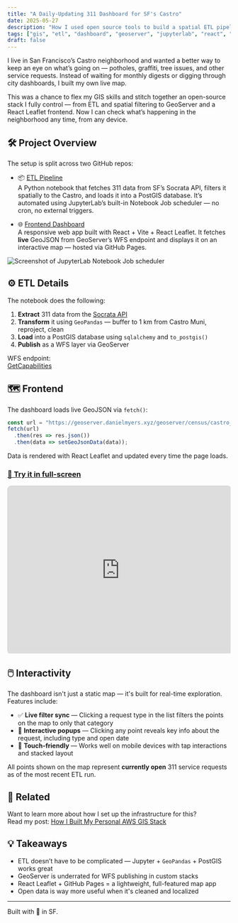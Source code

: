 ```yaml
---
title: "A Daily-Updating 311 Dashboard for SF's Castro"
date: 2025-05-27
description: "How I used open source tools to build a spatial ETL pipeline and live dashboard for service requests in my neighborhood."
tags: ["gis", "etl", "dashboard", "geoserver", "jupyterlab", "react", "san francisco"]
draft: false
---
```


 I live in San Francisco’s Castro neighborhood and wanted a better way to keep an eye on what’s going on — potholes, graffiti, tree issues, and other service requests.
Instead of waiting for monthly digests or digging through city dashboards, I built my own live map.

This was a chance to flex my GIS skills and stitch together an open-source stack I fully control —
from ETL and spatial filtering to GeoServer and a React Leaflet frontend. Now I can check what’s happening in the neighborhood any time, from any device.

## 🛠️ Project Overview

The setup is split across two GitHub repos:

- 📦 [ETL Pipeline](https://github.com/danielmyers-xyz/castro-dashboard-etl)  
  A Python notebook that fetches 311 data from SF’s Socrata API, filters it spatially to the Castro, and loads it into a PostGIS database. It’s automated using JupyterLab’s built-in Notebook Job scheduler — no cron, no external triggers.

- 🌐 [Frontend Dashboard](https://github.com/danielmyers-xyz/castro-311-dashboard)  
  A responsive web app built with React + Vite + React Leaflet. It fetches **live** GeoJSON from GeoServer’s WFS endpoint and displays it on an interactive map — hosted via GitHub Pages.

![Screenshot of JupyterLab Notebook Job scheduler](/images/castro-311/jupyter-schedule.png)

## ⚙️ ETL Details

The notebook does the following:

1. **Extract** 311 data from the [Socrata API](https://data.sfgov.org/resource/vw6y-z8j6.json)
2. **Transform** it using `GeoPandas` — buffer to 1 km from Castro Muni, reproject, clean
3. **Load** into a PostGIS database using `sqlalchemy` and `to_postgis()`
4. **Publish** as a WFS layer via GeoServer

WFS endpoint:  
[GetCapabilities](https://geoserver.danielmyers.xyz/geoserver/census/castro_311/ows?service=WFS&acceptversions=2.0.0&request=GetCapabilities)

## 🗺️ Frontend

The dashboard loads live GeoJSON via `fetch()`:

```js
const url = "https://geoserver.danielmyers.xyz/geoserver/census/castro_311/ows?service=WFS&version=2.0.0&request=GetFeature&typeName=census:castro_311&outputFormat=application/json"
fetch(url)
  .then(res => res.json())
  .then(data => setGeoJsonData(data));
```

Data is rendered with React Leaflet and updated every time the page loads.  

### [🚀 Try it in full-screen](https://danielmyers-xyz.github.io/castro-311-dashboard)

<div style="width: 100%; max-width: 100%; overflow: hidden;">
  <div style="position: relative; width: 100%; padding-bottom: 75%; height: 0;">
    <iframe 
      src="https://danielmyers-xyz.github.io/castro-311-dashboard/" 
      style="position: absolute; top: 0; left: 0; width: 100%; height: 100%; border:1px solid #ccc; border-radius: 8px;" 
      allowfullscreen 
      loading="lazy">
    </iframe>
  </div>
</div>

## 🖱️ Interactivity

The dashboard isn't just a static map — it's built for real-time exploration. Features include:

- ✅ **Live filter sync** — Clicking a request type in the list filters the points on the map to only that category
- 💬 **Interactive popups** — Clicking any point reveals key info about the request, including type and open date
- 📱 **Touch-friendly** — Works well on mobile devices with tap interactions and stacked layout

All points shown on the map represent **currently open** 311 service requests as of the most recent ETL run.

## 🔗 Related

Want to learn more about how I set up the infrastructure for this?  
Read my post: [How I Built My Personal AWS GIS Stack](/posts/aws-gis-stack/)

## 💡 Takeaways

- ETL doesn’t have to be complicated — Jupyter + `GeoPandas` + PostGIS works great
- GeoServer is underrated for WFS publishing in custom stacks
- React Leaflet + GitHub Pages = a lightweight, full-featured map app
- Open data is way more useful when it's cleaned and localized

---

Built with 💙 in SF.